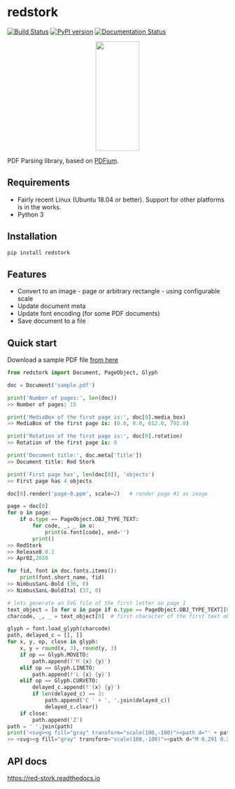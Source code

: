 # redstork
[![Build Status](https://travis-ci.com/innodatalabs/redstork.svg?branch=master)](https://travis-ci.com/innodatalabs/redstork)
[![PyPI version](https://badge.fury.io/py/redstork.svg)](https://badge.fury.io/py/redstork)
[![Documentation Status](https://readthedocs.org/projects/red-stork/badge/?version=latest)](https://red-stork.readthedocs.io/en/latest/?badge=latest)

<p align="center"><img width="100" height="250" src="https://raw.githubusercontent.com/innodatalabs/redstork/master/graphics/redstork.svg"></p>

PDF Parsing library, based on [PDFium](https://pdfium.googlesource.com/pdfium/).

## Requirements

* Fairly recent Linux (Ubuntu 18.04 or better). Support for other platforms is in the works.
* Python 3

## Installation
```bash
pip install redstork
```

## Features

* Convert to an image - page or arbitrary rectangle - using configurable scale
* Update document meta
* Update font encoding (for some PDF documents)
* Save document to a file

## Quick start

Download a sample PDF file [from here](https://github.com/innodatalabs/redstork/blob/master/redstork/test/resources/sample.pdf)

```python
from redstork import Document, PageObject, Glyph

doc = Document('sample.pdf')

print('Number of pages:', len(doc))
>> Number of pages: 15

print('MediaBox of the first page is:', doc[0].media_box)
>> MediaBox of the first page is: (0.0, 0.0, 612.0, 792.0)

print('Rotation of the first page is:', doc[0].rotation)
>> Rotation of the first page is: 0

print('Document title:', doc.meta['Title'])
>> Document title: Red Stork

print('First page has', len(doc[0]), 'objects')
>> First page has 4 objects

doc[0].render('page-0.ppm', scale=2)   # render page #1 as image

page = doc[0]
for o in page:
    if o.type == PageObject.OBJ_TYPE_TEXT:
        for code, _, _ in o:
            print(o.font[code], end='')
        print()
>> RedStork
>> Release0.0.1
>> Apr02,2020

for fid, font in doc.fonts.items():
    print(font.short_name, fid)
>> NimbusSanL-Bold (36, 0)
>> NimbusSanL-BoldItal (37, 0)

# lets generate an SVG file of the first letter on page 1
text_object = [o for o in page if o.type == PageObject.OBJ_TYPE_TEXT][0]  # first text object
charcode, _, _ = text_object[0]  # first character of the first text object

glyph = font.load_glyph(charcode)
path, delayed_c = [], []
for x, y, op, close in glyph:
    x, y = round(x, 3), round(y, 3)
    if op == Glyph.MOVETO:
        path.append(f'M {x} {y}')
    elif op == Glyph.LINETO:
        path.append(f'L {x} {y}')
    elif op == Glyph.CURVETO:
        delayed_c.append(f'{x} {y}')
        if len(delayed_c) == 3:
            path.append('C ' + ', '.join(delayed_c))
            delayed_c.clear()
    if close:
        path.append('Z')
path = ' '.join(path)
print('<svg><g fill="gray" transform="scale(100,-100)"><path d="' + path + '" /></g></svg>')
>> <svg><g fill="gray" transform="scale(100,-100)"><path d="M 0.291 0.289 L 0.463 0.289 C 0.52 0.289, ... L 0.318 0.414 Z" /></g></svg>
```

## API docs

https://red-stork.readthedocs.io
